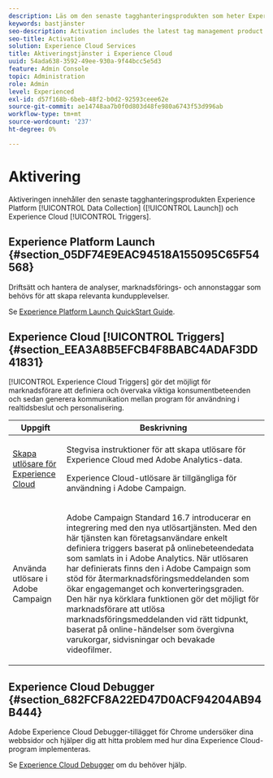 ```yaml
---
description: Läs om den senaste tagghanteringsprodukten som heter Experience Platform Launch.
keywords: bastjänster
seo-description: Activation includes the latest tag management product called Experience Platform Launch. Dynamic Tag Management (DTM);and Triggers.
seo-title: Activation
solution: Experience Cloud Services
title: Aktiveringstjänster i Experience Cloud
uuid: 54ada638-3592-49ee-930a-9f44bcc5e5d3
feature: Admin Console
topic: Administration
role: Admin
level: Experienced
exl-id: d57f168b-6beb-48f2-b0d2-92593ceee62e
source-git-commit: ae14748aa7b0f0d803d48fe980a6743f53d996ab
workflow-type: tm+mt
source-wordcount: '237'
ht-degree: 0%

---
```


# Aktivering

Aktiveringen innehåller den senaste tagghanteringsprodukten Experience Platform [!UICONTROL Data Collection] ([!UICONTROL Launch]) och Experience Cloud [!UICONTROL Triggers].

## Experience Platform Launch {#section_05DF74E9EAC94518A155095C65F54568}

Driftsätt och hantera de analyser, marknadsförings- och annonstaggar som behövs för att skapa relevanta kundupplevelser.

Se [Experience Platform Launch QuickStart Guide](https://experienceleague.adobe.com/docs/experience-platform/tags/get-started/quick-start.html?lang=en).

## Experience Cloud [!UICONTROL Triggers] {#section_EEA3A8B5EFCB4F8BABC4ADAF3DD41831}

[!UICONTROL Experience Cloud Triggers] gör det möjligt för marknadsförare att definiera och övervaka viktiga konsumentbeteenden och sedan generera kommunikation mellan program för användning i realtidsbeslut och personalisering.

<table id="table_AF6842470172429EA97C9B02163BD0C3"> 
 <thead> 
  <tr> 
   <th colname="col1" class="entry"> Uppgift </th>
   <th colname="col2" class="entry"> Beskrivning </th>
  </tr> 
 </thead>
 <tbody> 
  <tr> 
   <td colname="col1"> <p> <a href="triggers.md#concept_887B30241B3E4DB0A2553B2996E2D4FB" format="dita" scope="local"> Skapa utlösare för Experience Cloud </a> </p> </td> 
   <td colname="col2"> <p> Stegvisa instruktioner för att skapa utlösare för Experience Cloud med Adobe Analytics-data. </p> <p>Experience Cloud-utlösare är tillgängliga för användning i Adobe Campaign. </p> </td>
  </tr>
  <tr> 
   <td colname="col1"> <p>Använda utlösare i Adobe Campaign </p> </td> 
   <td colname="col2"> <p> Adobe Campaign Standard 16.7 introducerar en integrering med den nya utlösartjänsten. Med den här tjänsten kan företagsanvändare enkelt definiera triggers baserat på onlinebeteendedata som samlats in i Adobe Analytics. När utlösaren har definierats finns den i Adobe Campaign som stöd för återmarknadsföringsmeddelanden som ökar engagemanget och konverteringsgraden. Den här nya körklara funktionen gör det möjligt för marknadsförare att utlösa marknadsföringsmeddelanden vid rätt tidpunkt, baserat på online-händelser som övergivna varukorgar, sidvisningar och bevakade videofilmer. </p> </td>
  </tr>
 </tbody>
</table>


## Experience Cloud Debugger {#section_682FCF8A22ED47D0ACF94204AB94B444}

Adobe Experience Cloud Debugger-tillägget för Chrome undersöker dina webbsidor och hjälper dig att hitta problem med hur dina Experience Cloud-program implementeras.

Se [Experience Cloud Debugger](https://experienceleague.adobe.com/docs/debugger/using/experience-cloud-debugger.html?lang=en) om du behöver hjälp.
